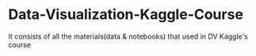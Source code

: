 # Data-Visualization-Kaggle-Course
It consists of all the materials(data &amp; notebooks) that used in DV Kaggle's course
